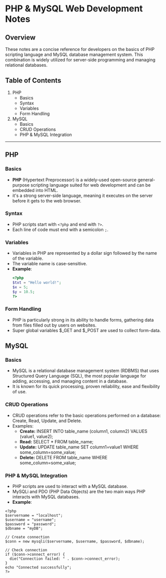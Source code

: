 # PHP & MySQL Web Development Notes

## Overview
These notes are a concise reference for developers on the basics of PHP scripting language and MySQL database management system. 
This combination is widely utilized for server-side programming and managing relational databases.

## Table of Contents
1. PHP
    - Basics
    - Syntax
    - Variables
    - Form Handling
2. MySQL
    - Basics
    - CRUD Operations
    - PHP & MySQL Integration

---

## PHP

### Basics
- **PHP** (Hypertext Preprocessor) is a widely-used open-source general-purpose scripting language suited for web development and can be embedded into HTML.
- it's a strong server-side language, meaning it executes on the server before it gets to the web browser.

### Syntax
- PHP scripts start with `<?php` and end with `?>`.
- Each line of code must end with a semicolon `;`.

### Variables
- Variables in PHP are represented by a dollar sign followed by the name of the variable.
- The variable name is case-sensitive.
- **Example**: 
  ```php
  <?php
  $txt = "Hello world!";
  $x = 5;
  $y = 10.5;
  ?>

### Form Handling
- PHP is particularly strong in its ability to handle forms, gathering data from files filled out by users on websites.
- Super global variables $_GET and $_POST are used to collect form-data.


## MySQL
### Basics
- MySQL is a relational database management system (RDBMS) that uses Structured Query Language (SQL), the most popular language for adding, accessing, and managing content in a database.
- It is known for its quick processing, proven reliability, ease and flexibility of use.

### CRUD Operations
- CRUD operations refer to the basic operations performed on a database: Create, Read, Update, and Delete.
- Examples:
    - **Create:** INSERT INTO table_name (column1, column2) VALUES (value1, value2);
    - **Read:** SELECT * FROM table_name;
    - **Update:** UPDATE table_name SET column1=value1 WHERE some_column=some_value;
    - **Delete:** DELETE FROM table_name WHERE some_column=some_value;

### PHP & MySQL Integration
- PHP scripts are used to interact with a MySQL database.
- MySQLi and PDO (PHP Data Objects) are the two main ways PHP interacts with MySQL databases.
- **Example**: 
```
<?php
$servername = "localhost";
$username = "username";
$password = "password";
$dbname = "myDB";

// Create connection
$conn = new mysqli($servername, $username, $password, $dbname);

// Check connection
if ($conn->connect_error) {
  die("Connection failed: " . $conn->connect_error);
} 
echo "Connected successfully";
?>
```